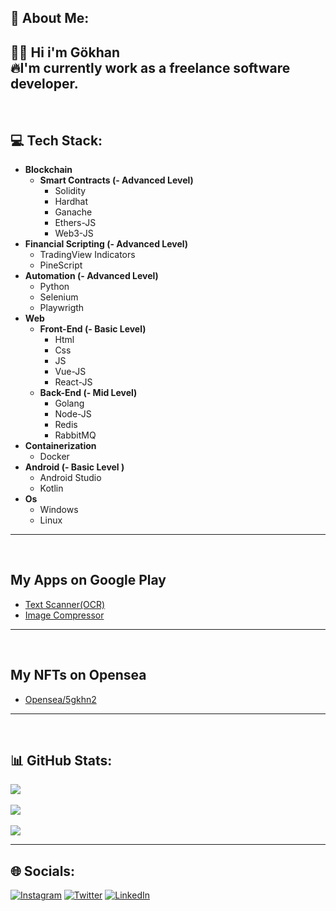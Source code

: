 ## 💫 About Me:
👋🏻 Hi i'm Gökhan<br>
🔥I'm currently work as a freelance software developer.
---
<br>

## 💻 Tech Stack:
- **Blockchain**
  - **Smart Contracts (- Advanced Level)**
    - Solidity
    - Hardhat
    - Ganache
    - Ethers-JS
    - Web3-JS
- **Financial Scripting (- Advanced Level)**
  - TradingView Indicators
  - PineScript
- **Automation (- Advanced Level)**
  - Python
  - Selenium
  - Playwrigth
- **Web**
  - **Front-End (- Basic Level)**
    - Html 
    - Css
    - JS
    - Vue-JS
    - React-JS
  - **Back-End (- Mid Level)**
    - Golang
    - Node-JS
    - Redis
    - RabbitMQ
- **Containerization**
  - Docker
- **Android (- Basic Level )**
  - Android Studio
  - Kotlin
- **Os**
  - Windows
  - Linux
---
<br>

## My Apps on Google Play
- <a href="https://play.google.com/store/apps/details?id=com.gkhn.textrecognizer">Text Scanner(OCR)</a>
- <a href="https://play.google.com/store/apps/details?id=com.gkhn.imagecompressor">Image Compressor</a>
---
<br>

## My NFTs on Opensea
- <a href="https://opensea.io/5gkhn2">Opensea/5gkhn2</a>
---
<br>

## 📊 GitHub Stats:
![](https://github-readme-stats.vercel.app/api?username=gokhanaltun&theme=dark&hide_border=false&include_all_commits=false&count_private=false)<br><br>
![](https://github-readme-streak-stats.herokuapp.com/?user=gokhanaltun&theme=dark&hide_border=false)<br><br>
![](https://github-readme-stats.vercel.app/api/top-langs/?username=gokhanaltun&theme=dark&hide_border=false&include_all_commits=false&count_private=false&layout=compact)

---

## 🌐 Socials:
[![Instagram](https://img.shields.io/badge/Instagram-%23E4405F.svg?logo=Instagram&logoColor=white)](https://instagram.com/5gkhn2) [![Twitter](https://img.shields.io/badge/Twitter-%231DA1F2.svg?logo=Twitter&logoColor=white)](https://twitter.com/5gkhn2) [![LinkedIn](https://img.shields.io/badge/LinkedIn-%230077B5.svg?logo=linkedin&logoColor=white)](https://www.linkedin.com/in/5gkhn2/) 
